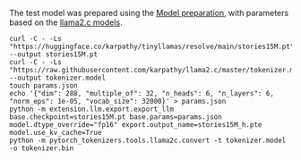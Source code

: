 The test model was prepared using the [Model preparation](https://github.com/pytorch/executorch/tree/v0.7.0-rc1/examples/demo-apps/android/LlamaDemo#model-preparation), with parameters based on the [llama2.c models](https://github.com/karpathy/llama2.c/tree/master?tab=readme-ov-file#models).

```
curl -C - -Ls "https://huggingface.co/karpathy/tinyllamas/resolve/main/stories15M.pt" --output stories15M.pt
curl -C - -Ls "https://raw.githubusercontent.com/karpathy/llama2.c/master/tokenizer.model" --output tokenizer.model
touch params.json
echo '{"dim": 288, "multiple_of": 32, "n_heads": 6, "n_layers": 6, "norm_eps": 1e-05, "vocab_size": 32000}' > params.json
python -m extension.llm.export.export_llm base.checkpoint=stories15M.pt base.params=params.json model.dtype_override="fp16" export.output_name=stories15M_h.pte model.use_kv_cache=True
python -m pytorch_tokenizers.tools.llama2c.convert -t tokenizer.model -o tokenizer.bin
```
